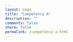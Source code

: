 ```yaml
---
layout: page
title: "Competency A"
description: ""
comments: false
share: false
permalink: /competency-a.html
---  
```

